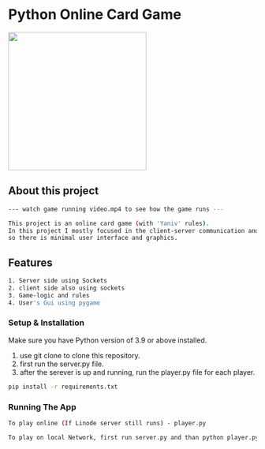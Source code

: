 # Python Online Card Game

   <img src="assets/card_game.gif" height="280">


##  About this project
```bash
--- watch game running video.mp4 to see how the game runs ---

This project is an online card game (with 'Yaniv' rules).
In this project I mostly focused in the client-server communication and the modularity  of the project
so there is minimal user interface and graphics.

```
##  Features
```bash
1. Server side using Sockets
2. client side also using sockets
3. Game-logic and rules
4. User's Gui using pygame 
```


### Setup & Installation

Make sure you have Python version of 3.9 or above installed.  
1. use git clone to clone this repository.  
2. first run the server.py file.  
3. after the serever is up and running, run the player.py file for each player.

```bash
pip install -r requirements.txt
```

### Running The App

```bash
To play online (If Linode server still runs) - player.py

To play on local Network, first run server.py and than python player.py
```
